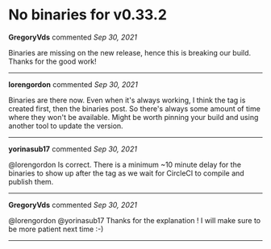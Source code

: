 # No binaries for v0.33.2

**GregoryVds** commented *Sep 30, 2021*

Binaries are missing on the new release, hence this is breaking our build.
Thanks for the good work!
<br />
***


**lorengordon** commented *Sep 30, 2021*

Binaries are there now. Even when it's always working, I think the tag is created first, then the binaries post. So there's always some amount of time where they won't be available. Might be worth pinning your build and using another tool to update the version.
***

**yorinasub17** commented *Sep 30, 2021*

@lorengordon Is correct. There is a minimum ~10 minute delay for the binaries to show up after the tag as we wait for CircleCI to compile and publish them.
***

**GregoryVds** commented *Sep 30, 2021*

@lorengordon  @yorinasub17  Thanks for the explanation ! I will make sure to be more patient next time :-) 
***

